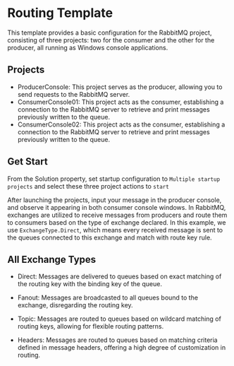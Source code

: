 # Routing Template

This template provides a basic configuration for the RabbitMQ project, consisting of three projects: two for the consumer and the other for the producer, all running as Windows console applications.


## Projects 
* ProducerConsole: This project serves as the producer, allowing you to send requests to the RabbitMQ server.
* ConsumerConsole01: This project acts as the consumer, establishing a connection to the RabbitMQ server to retrieve and print messages previously written to the queue.
* ConsumerConsole02: This project acts as the consumer, establishing a connection to the RabbitMQ server to retrieve and print messages previously written to the queue.

## Get Start
From the Solution property, set startup configuration to `Multiple startup projects` and select these three project actions to `start`

After launching the projects, input your message in the producer console, and observe it appearing in both consumer console windows. In RabbitMQ, exchanges are utilized to receive messages from producers and route them to consumers based on the type of exchange declared. In this example, we use `ExchangeType.Direct`, which means every received message is sent to the queues connected to this exchange and match with route key rule.

## All Exchange Types

*  Direct: Messages are delivered to queues based on exact matching of the routing key with the binding key of the queue.

* Fanout: Messages are broadcasted to all queues bound to the exchange, disregarding the routing key.

* Topic: Messages are routed to queues based on wildcard matching of routing keys, allowing for flexible routing patterns.

* Headers: Messages are routed to queues based on matching criteria defined in message headers, offering a high degree of customization in routing.